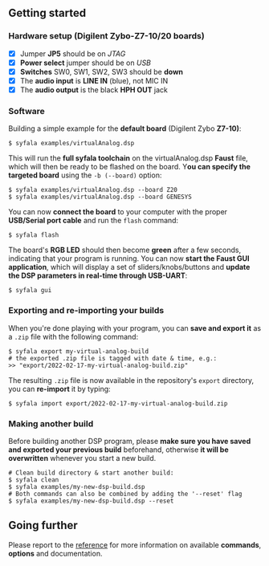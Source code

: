 ## Getting started

### Hardware setup (Digilent **Zybo-Z7-10/20** boards)

- [x] Jumper **JP5** should be on *JTAG* 
- [x] **Power select** jumper should be on *USB*  
- [x] **Switches** SW0, SW1, SW2, SW3 should be **down**  
- [x] The **audio input** is **LINE IN** (blue), not MIC IN  
- [x] The **audio output** is the black **HPH OUT** jack  

### Software

Building a simple example for the **default board** (Digilent Zybo **Z7-10)**:

```shell
$ syfala examples/virtualAnalog.dsp
```

This will run the **full syfala toolchain** on the virtualAnalog.dsp **Faust** file, which will then be ready to be flashed on the board. Y**ou can specify the targeted board** using the `-b (--board)` option:

```shell
$ syfala examples/virtualAnalog.dsp --board Z20
$ syfala examples/virtualAnalog.dsp --board GENESYS
```

You can now **connect the board** to your computer with the proper **USB/Serial port cable** and run the `flash` command:

```shell
$ syfala flash
```

The board's **RGB LED** should then become **green** after a few seconds, indicating that your program is running. You can now **start the Faust GUI application**, which will display a set of sliders/knobs/buttons and **update the DSP parameters in real-time through USB-UART**:

```shell
$ syfala gui
```

### Exporting and re-importing your builds

When you're done playing with your program, you can **save and export it** as a `.zip` file with the following command:

```shell
$ syfala export my-virtual-analog-build
# the exported .zip file is tagged with date & time, e.g.:
>> "export/2022-02-17-my-virtual-analog-build.zip"
```

The resulting `.zip` file is now available in the repository's `export` directory, you can **re-import** it by typing:

```shell
$ syfala import export/2022-02-17-my-virtual-analog-build.zip
```

### Making another build

Before building another DSP program, please **make sure you have saved and exported your previous build** beforehand, otherwise **it will be overwritten** whenever you start a new build. 

```shell
# Clean build directory & start another build:
$ syfala clean
$ syfala examples/my-new-dsp-build.dsp
# Both commands can also be combined by adding the '--reset' flag 
$ syfala examples/my-new-dsp-build.dsp --reset
```

## Going further

Please report to the [reference](syfala-reference.md) for more information on available **commands**, **options** and documentation.
